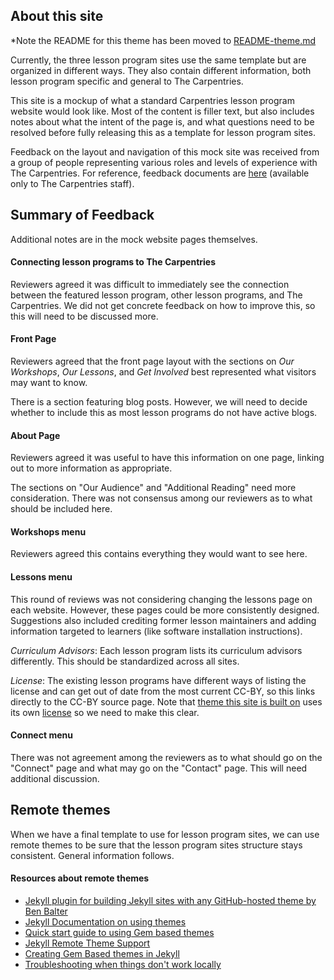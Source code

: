 ## About this site

*Note the README for this theme has been moved to [README-theme.md](README-theme.md)

Currently, the three lesson program sites use the same template but are organized in different ways. They also contain different information, both lesson program specific and general to The Carpentries.  

This site is a mockup of what a standard Carpentries lesson program website would look like.  Most of the content is filler text, but also includes notes about what the intent of the page is, and what questions need to be resolved before fully releasing this as a template for lesson program sites.

Feedback on the layout and navigation of this mock site was received from a group of people representing various roles and levels of experience with The Carpentries.  For reference, feedback documents are [here](https://drive.google.com/drive/folders/1WPDT1ZPTLkrMHZwi70l4dKxAVbXZyod_) (available only to The Carpentries staff).


## Summary of Feedback
Additional notes are in the mock website pages themselves.

#### Connecting lesson programs to The Carpentries
Reviewers agreed it was difficult to immediately see the connection between the featured lesson program, other lesson programs, and The Carpentries.  We did not get concrete feedback on how to improve this, so this will need to be discussed more.

#### Front Page
Reviewers agreed that the front page layout with the sections on *Our Workshops*, *Our Lessons*, and *Get Involved* best represented what visitors may want to know.

There is a section featuring blog posts. However, we will need to decide whether to include this as most lesson programs do not have active blogs.

#### About Page
Reviewers agreed it was useful to have this information on one page, linking out to more information as appropriate.

The sections on "Our Audience" and "Additional Reading" need more consideration.  There was not consensus among our reviewers as to what should be included here.

#### Workshops menu 
Reviewers agreed this contains everything they would want to see here.

#### Lessons menu
This round of reviews was not considering changing the lessons page on each website. However, these pages could be more consistently designed.  Suggestions also included crediting former lesson maintainers and adding information targeted to learners (like software installation instructions).

*Curriculum Advisors*: Each lesson program lists its curriculum advisors differently. This should be standardized across all sites.

*License*: The existing lesson programs have different ways of listing the license and can get out of date from the most current CC-BY, so this links directly to the CC-BY source page. Note that [theme this site is built on](https://phlow.github.io/feeling-responsive/) uses its own [license](./LICENSE) so we need to make this clear.  

#### Connect menu
There was not agreement among the reviewers as to what should go on the "Connect" page and what may go on the "Contact" page.  This will need additional discussion.

## Remote themes

When we have a final template to use for lesson program sites, we can use remote themes to be sure that the lesson program sites structure stays consistent. General information follows.

#### Resources about remote themes

* [Jekyll plugin for building Jekyll sites with any GitHub-hosted theme by Ben Balter](https://github.com/benbalter/jekyll-remote-theme)
* [Jekyll Documentation on using themes](https://jekyllrb.com/docs/themes/)
* [Quick start guide to using Gem based themes](https://mmistakes.github.io/minimal-mistakes/docs/quick-start-guide/)
* [Jekyll Remote Theme Support](https://mmistakes.github.io/jekyll-theme-basically-basic/jekyll-remote-theme-support/)
* [Creating Gem Based themes in Jekyll](https://www.chrisanthropic.com/blog/2016/creating-gem-based-themes-for-jekyll/)
* [Troubleshooting when things don't work locally](https://stackoverflow.com/questions/48728510/jekyll-remote-theme-doesnt-work-locally)

